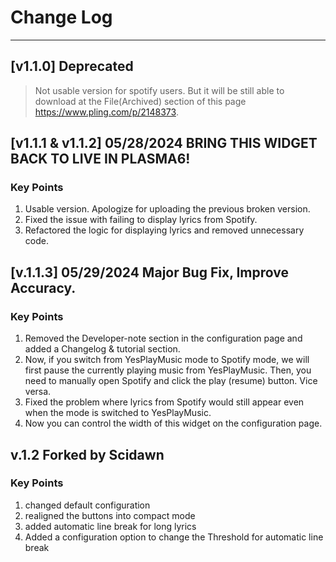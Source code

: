 # Change Log
----
## [v1.1.0] Deprecated
> Not usable version for spotify users. But it will be still able to download at the File(Archived) section of this page https://www.pling.com/p/2148373.


## [v1.1.1 & v1.1.2] 05/28/2024 BRING THIS WIDGET BACK TO LIVE IN PLASMA6!
### Key Points
1. Usable version. Apologize for uploading the previous broken version.
2. Fixed the issue with failing to display lyrics from Spotify.
3. Refactored the logic for displaying lyrics and removed unnecessary code.


## [v.1.1.3] 05/29/2024 Major Bug Fix, Improve Accuracy.
### Key Points
1. Removed the Developer-note section in the configuration page and added a Changelog & tutorial section.
2. Now, if you switch from YesPlayMusic mode to Spotify mode, we will first pause the currently playing music from YesPlayMusic. Then, you need to manually open Spotify and click the play (resume) button. Vice versa.
3. Fixed the problem where lyrics from Spotify would still appear even when the mode is switched to YesPlayMusic.
4. Now you can control the width of this widget on the configuration page.

## v.1.2 Forked by Scidawn
### Key Points
1. changed default configuration
2. realigned the buttons into compact mode
3. added automatic line break for long lyrics
4. Added a configuration option to change the Threshold for automatic line break
